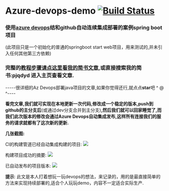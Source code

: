 # Azure-devops-demo [![Build Status](https://dev.azure.com/1909025079/azure-devops/_apis/build/status/azure-devops-Maven-CI?branchName=master)](https://dev.azure.com/1909025079/azure-devops/_build/latest?definitionId=4&branchName=master)<br>
### 使用[azure devops](https://azure.microsoft.com/zh-cn/services/devops/)结和github自动连续集成部署的案例spring boot项目
(此项目只是一个初始化的普通的springboot start web项目，用来测试的,并未引入任何其他第三方依赖)

### 完整的[教程步骤请点这里看我的简书文章](https://www.jianshu.com/p/6eb5e388c112),或直接搜索我的简书:pjqdyd 进入主页查看文章.

-----很详细的Az Devops部署java项目的文章,如果你觉得还行,就点点**star**吧 ^ @  ^----

**看完文章,我们就可实现在本地更新一次代码,修改成一个稳定的版本,push到github的主分支后**(或通过dev分支合并到主分支)**,然后我们就可以回家睡觉了,而我们此次版本的修改会通过Azure Devops自动集成发布,这样所有连接我们的服务的请求就都有了这次新的更新.**

**几张截图:**

CI的构建管道已经自动集成构建的项目:
![](https://upload-images.jianshu.io/upload_images/14511997-dd6930eeb0ff7ba4.png?imageMogr2/auto-orient/strip%7CimageView2/2/w/1240)

构建项目成功的摘要:
![](https://upload-images.jianshu.io/upload_images/14511997-db47e0e6cc8477fd.png?imageMogr2/auto-orient/strip%7CimageView2/2/w/1240)

已自动发布的项目版本:
![](https://upload-images.jianshu.io/upload_images/14511997-78c50e2defae72aa.png?imageMogr2/auto-orient/strip%7CimageView2/2/w/1240)



**提示**:
此文是本人打着想玩一玩devops的想法，来记录的，用的是最直接简单的方法来实现持续部署的,适合个人玩玩demo，内容不一定适合实际生产.
